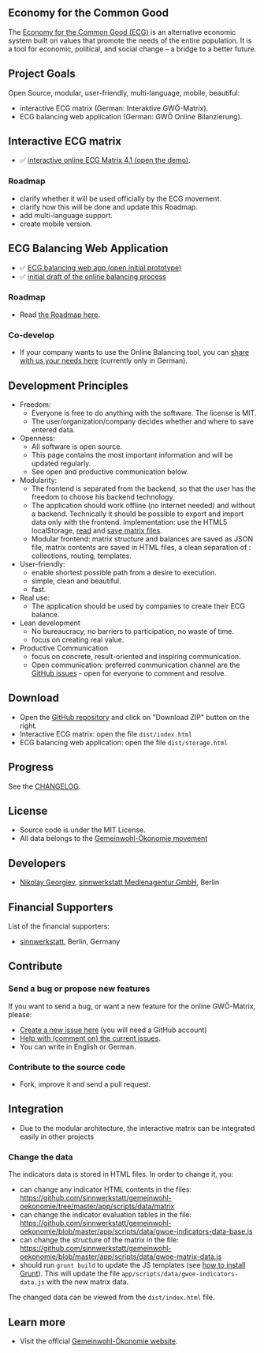 ## Economy for the Common Good
The [Economy for the Common Good (ECG)](http://gemeinwohl-oekonomie.org) is an alternative economic system built on values that promote the needs of the entire population.
 It is a tool for economic, political, and social change – a bridge to a better future.

## Project Goals
Open Source, modular, user-friendly, multi-language, mobile, beautiful:

* interactive ECG matrix (German: Interaktive GWÖ-Matrix).
* ECG balancing web application (German: GWÖ Online Bilanzierung).

## Interactive ECG matrix

* :white_check_mark: [interactive online ECG Matrix 4.1 (open the demo)](http://sinnwerkstatt.github.io/gemeinwohl-oekonomie/#).

### Roadmap
* clarify whether it will be used officially by the ECG movement.
* clarify how this will be done and update this Roadmap.
* add multi-language support.
* create mobile version.

## ECG Balancing Web Application

* :white_check_mark: [ECG balancing web app (open initial prototype)](http://sinnwerkstatt.github.io/gemeinwohl-oekonomie/storage.html)
* :white_check_mark: [initial draft of the online balancing process](http://creately.com/diagram/hlvynl1f1/MA9GKxHvxTVAKUOax04wCo1pbQc%3D)

### Roadmap

* Read [the Roadmap here](docs/ECG_Online_Balancing_Roadmap_de.md#roadmap).

### Co-develop

* If your company wants to use the Online Balancing tool, you can [share with us your needs here](docs/ECG_Online_Balancing_Roadmap_de.md#mitgestalten) (currently only in German).


## Development Principles

* Freedom:
    * Everyone is free to do anything with the software. The license is MIT.
    * The user/organization/company decides whether and where to save entered data.
* Openness:
    * All software is open source.
    * This page contains the most important information and will be updated regularly.
    * See open and productive communication below.
* Modularity:
    * The frontend is separated from the backend, so that the user has the freedom to choose his backend technology.
    * The application should work offline (no Internet needed) and without a backend. Technically it should be possible to export and import data only with the frontend. Implementation: use the HTML5 localStorage, [read](http://www.html5rocks.com/en/tutorials/file/dndfiles/) and [save matrix files](http://stackoverflow.com/a/20194533/2510374).
    * Modular frontend: matrix structure and balances are saved as JSON file, matrix contents are saved in HTML files, a clean separation of : collections, routing, templates.
* User-friendly:
    * enable shortest possible path from a desire to execution.
    * simple, clean and beautiful.
    * fast.
* Real use:
    * The application should be used by companies to create their ECG balance.
* Lean development
    * No bureaucracy, no barriers to participation, no waste of time.
    * focus on creating real value.
* Productive Communication
    * focus on concrete, result-oriented and inspiring communication.
    * Open communication: preferred communication channel are the [GitHub issues](https://github.com/sinnwerkstatt/gemeinwohl-oekonomie/issues) - open for everyone to comment and resolve.

## Download

* Open the [GitHub repository](https://github.com/sinnwerkstatt/gemeinwohl-oekonomie) and click on "Download ZIP" button on the right.
* Interactive ECG matrix: open the file ```dist/index.html```
* ECG balancing web application: open the file ```dist/storage.html```

## Progress
See the [CHANGELOG](CHANGELOG.md).

## License

* Source code is under the MIT License.
* All data belongs to the [Gemeinwohl-Ökonomie movement](http://gemeinwohl-oekonomie.de)

## Developers

* [Nikolay Georgiev](http://nikolay-georgiev.net), [sinnwerkstatt Medienagentur GmbH](https://www.sinnwerkstatt.com/), Berlin

## Financial Supporters
List of the financial supporters:

* [sinnwerkstatt](https://www.sinnwerkstatt.com/), Berlin, Germany

## Contribute
### Send a bug or propose new features
If you want to send a bug, or want a new feature for the online GWÖ-Matrix, please:

 * [Create a new issue here](https://github.com/sinnwerkstatt/gemeinwohl-oekonomie/issues/new) (you will need a GitHub account)
 * [Help with (comment on) the current issues](https://github.com/sinnwerkstatt/gemeinwohl-oekonomie/issues/).
 * You can write in English or German.

### Contribute to the source code
 * Fork, improve it and send a pull request.

## Integration
 * Due to the modular architecture, the interactive matrix can be integrated easily in other projects

### Change the data
The indicators data is stored in HTML files. In order to change it, you:

* can change any indicator HTML contents in the files: https://github.com/sinnwerkstatt/gemeinwohl-oekonomie/tree/master/app/scripts/data/matrix
* can change the indicator evaluation tables in the file: https://github.com/sinnwerkstatt/gemeinwohl-oekonomie/blob/master/app/scripts/data/gwoe-indicators-data-base.js
* can change the structure of the matrix in the file: https://github.com/sinnwerkstatt/gemeinwohl-oekonomie/blob/master/app/scripts/data/gwoe-matrix-data.js
* should run ```grunt build``` to update the JS templates (see [how to install Grunt](https://github.com/sinnwerkstatt/sinnwerkstatt-web/wiki/Grunt#install)). This will update the file ```app/scripts/data/gwoe-indicators-data.js``` with the new matrix data.

The changed data can be viewed from the ```dist/index.html``` file.

## Learn more
 * Visit the official [Gemeinwohl-Ökonomie website](http://www.gemeinwohl-oekonomie.de/).
